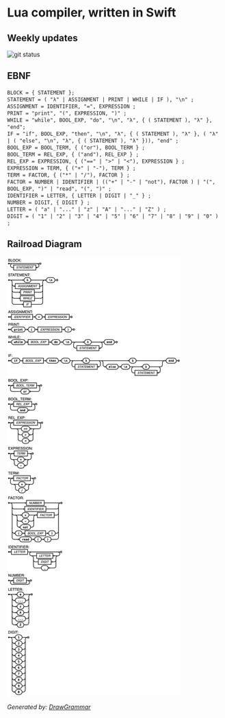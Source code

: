 # Lua compiler, written in Swift

## Weekly updates

![git status](http://3.129.230.99/svg/G3mha/compilers/)

## EBNF

```ebnf
BLOCK = { STATEMENT };
STATEMENT = ( "λ" | ASSIGNMENT | PRINT | WHILE | IF ), "\n" ;
ASSIGNMENT = IDENTIFIER, "=", EXPRESSION ;
PRINT = "print", "(", EXPRESSION, ")" ;
WHILE = "while", BOOL_EXP, "do", "\n", "λ", { ( STATEMENT ), "λ" }, "end";
IF = "if", BOOL_EXP, "then", "\n", "λ", { ( STATEMENT ), "λ" }, ( "λ" | ( "else", "\n", "λ", { ( STATEMENT ), "λ" })), "end" ;
BOOL_EXP = BOOL_TERM, { ("or"), BOOL_TERM } ;
BOOL_TERM = REL_EXP, { ("and"), REL_EXP } ;
REL_EXP = EXPRESSION, { ("==" | ">" | "<"), EXPRESSION } ;
EXPRESSION = TERM, { ("+" | "-"), TERM } ;
TERM = FACTOR, { ("*" | "/"), FACTOR } ;
FACTOR = NUMBER | IDENTIFIER | (("+" | "-" | "not"), FACTOR ) | "(", BOOL_EXP, ")" | "read", "(", ")" ;
IDENTIFIER = LETTER, { LETTER | DIGIT | "_" } ;
NUMBER = DIGIT, { DIGIT } ;
LETTER = ( "a" | "..." | "z" | "A" | "..." | "Z" ) ;
DIGIT = ( "1" | "2" | "3" | "4" | "5" | "6" | "7" | "8" | "9" | "0" ) ;
```

## Railroad Diagram

![Railroad Diagram](./railroad_diagram.png)

_Generated by: [DrawGrammar](https://jacquev6.github.io/DrawGrammar/)_
